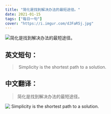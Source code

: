 ```yaml
---
title: "简化是找到解决办法的最短途径。"
date: 2021-01-15
tags: ["每日一句"]
cover: "https://i.imgur.com/dJFaR5j.jpg"
---
```


![简化是找到解决办法的最短途径。](https://i.imgur.com/an5vdT6.jpg)

## 英文短句：
>  Simplicity is the shortest path to a solution.

<!--more-->

## 中文翻译：
> 简化是找到解决办法的最短途径。

![ Simplicity is the shortest path to a solution.](https://i.imgur.com/VNUIv19.jpg)

